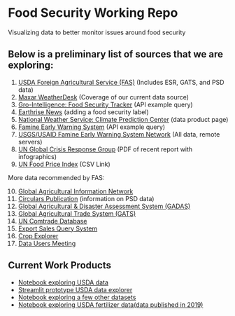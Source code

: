 # Food Security Working Repo
Visualizing data to better monitor issues around food security

## Below is a preliminary list of sources that we are exploring:
1. [USDA Foreign Agricultural Service (FAS)](https://apps.fas.usda.gov/opendataweb/home) (Includes ESR, GATS, and PSD data)
2. [Maxar WeatherDesk](https://blog.maxar.com/earth-intelligence/2022/maxars-weatherdesk-predicts-a-significant-decline-in-ukrainian-crop-harvests) (Coverage of our current data source)
3. [Gro-Intelligence: Food Security Tracker](https://community.gro-intelligence.com/food-security-tracker-africa/data/Sudan_Wheat_supply_demand.json) (API example query)
4. [Earthrise News](https://news.earthrise.media/) (adding a food security label)
5. [National Weather Service: Climate Prediction Center](https://www.cpc.ncep.noaa.gov/products/international/index.shtml) (data product page)
6. [Famine Early Warning System](https://fdw.fews.net/api/ipcphasemap/?country_code=CM&collection_date=2022-05-01&format=geojson) (API example query)
7. [USGS/USAID Famine Early Warning System Network](https://edcintl.cr.usgs.gov/downloads/sciweb1/shared/fews/web/) (All data, remote servers) 
8. [UN Global Crisis Response Group](https://news.un.org/pages/wp-content/uploads/2022/06/GCRG_2nd-Brief_Jun8_2022_FINAL.pdf?utm_source=United+Nations&utm_medium=Brief&utm_campaign=Global+Crisis+Response) (PDF of recent report with infographics)
9. [UN Food Price Index](https://www.fao.org/fileadmin/templates/worldfood/Reports_and_docs/Food_price_indices_data_jun369.csv) (CSV Link)

More data recommended by FAS:

10. [Global Agricultural Information Network](https://gain.fas.usda.gov/#/home)
11. [Circulars Publication](https://apps.fas.usda.gov/psdonline/circulars/production.pdf) (information on PSD data)
12. [Global Agricultural & Disaster Assessment System (GADAS)](https://geo.fas.usda.gov/GADAS/index.html)
13. [Global Agricultural Trade System (GATS)](https://apps.fas.usda.gov/gats/default.aspx)
14. [UN Comtrade Database](https://comtrade.un.org/)
15. [Export Sales Query System](https://apps.fas.usda.gov/esrquery/)
16. [Crop Explorer](https://ipad.fas.usda.gov/cropexplorer/)
17. [Data Users Meeting](https://www.nass.usda.gov/Education_and_Outreach/Meeting/index.php)


## Current Work Products
- [Notebook exploring USDA data](./notebooks/usda-data-exploration.ipynb)
- [Streamlit prototype USDA data explorer](https://cameronkruse-food-security-1-home-uh92w4.streamlitapp.com/)
- [Notebook exploring a few other datasets](./notebooks/other-data-exploration.ipynb)
- [Notebook exploring USDA fertilizer data(data published in 2019)](./notebooks/usda-fertilizer-data.ipynb)
